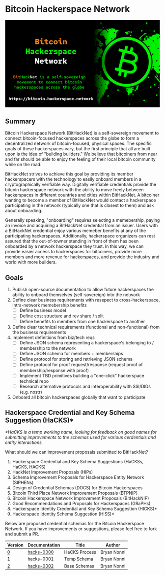 # Bitcoin Hackerspace Network
[![BitcoinHackerspaceNetwork](./img/BitcoinHackerspaceNetwork.png)](https://bitcoin.hackerspace.network)

## Summary
Bitcoin Hackerspace Network (BitHackNet) is a self-sovereign movement to connect bitcoin-focused hackerspaces across the globe to form a decentralized network 
of bitcoin-focused, physical spaces. The specific goals of these hackerspaces vary, but the first principle that all are built upon is the idea of "building builders."
We believe that bitcoiners from near and far should be able to enjoy the feeling of their local bitcoin community while on the road.

BitHackNet strives to achieve this goal by providing its member hackerspacers with the technology to easily onboard members in a cryptographically verifiable way. Digitally verifiable credentials provide the bitcoin hackerspace network with the ability to move freely between hackerspaces in different countries and cities within BitHackNet. A bitcoiner wanting to become a member of BitHackNet would contact a hackerspace participating in the network (typically one that is closest to them) and ask about onboarding.

Generally speaking, "onboarding" requires selecting a memebership, paying an invoice and acquiring a BitHackNet credential from an issuer. Users with a BitHackNet credential enjoy various memeber benefits at any of the participating hackerspaces. Additionally, hackerspace organizers can rest assured that the out-of-towner standing in front of them has been onboarded by a network hackerspace they trust. In this way, we can provide easier access to hackerspaces for bitcoiners, provide more members and more revenue for hackerspaces, and provide the industry and world with more builders.

## Goals
1. Publish open-source documentation to allow future hackerspaces the ability to onboard themselves (self-sovereign) into the network
2. Define clear business requirements with resepect to cross-hackerspace, intra-network memebership benefits
    - [ ] Define business model
    - [ ] Define cost structure and rev share / split
    - [ ] Define benefits to members from one hackerspace to another
3. Define clear technical requirements (functional and non-functional) from the business requirements
4. Implement definitions from biz/tech reqs
    - [ ] Define JSON schema representing a hackerspace's belonging to / membership to the network
    - [ ] Define JSON schema for members + memberships
    - [ ] Define protocol for storing and retrieving JSON schema
    - [ ] Define protocol for proof request/response (request proof of membership/response with proof)
    - [ ] Implement TBD primitives building a "one-click" hackerspace technical repo
    - [ ] Research alternative protocols and interoperability with SSI/DIDs (e.g. nostr)
5. Onboard all bitcoin hackerspaces globally that want to participate

## Hackerspace Credential and Key Schema Suggestion (HaCKS)*
_*HaCKS is a temp working name, looking for feedback on good names for submitting improvements to the schemas used for various cerdentials and entity interactions_

What should we can improvement proposals submitted to BitHackNet?
1. Hackerspace Credential and Key Schema Suggestions (HaCKSs, HaCKS, HACKS)
2. HackNet Improvement Proposals (HIPs)
3. Schema Improvement Proposals for Hackerspace Entity Network (SIPHENs)
4. Design of Credential Schemas (DOCS) for Bitcoin Hackerspaces
5. Bitcoin Third Place Network Improvement Proposals (BTPNIP)
6. Bitcoin Hackerspace Network Improvement Proposals (BitHackNIP)
7. Good Recommendations and Proposals for Hackerspaces (GRaPHs)
8. Hackerspace Identity Credential and Key Schema Suggestion (HICKS)*
9. Hackerspace Identity Schema Suggestion (HISS)*

Below are proposed credential schemas for the Bitcoin Hackerspace Network. If you have improvements or suggestions, please feel free to fork and submit a PR.

|        Version       |          Documentation         |     Title     |     Author    |
|----------------------|--------------------------------|---------------|---------------|
| [0](./hacks-0000.md) |   [hacks-0000](./hacks-0000)   | HaCKS Process |  Bryan Nonni  |
| [1](./hacks-0001.md) |   [hacks-0001](./hacks-0001/)  |  Temp Schema  |  Bryan Nonni  |
| [2](./hacks-0002.md) |   [hacks-0002](./hacks-0002/)  |  Base Schemas |  Bryan Nonni  |
